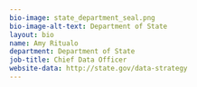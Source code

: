 ```yaml
---
bio-image: state_department_seal.png
bio-image-alt-text: Department of State
layout: bio
name: Amy Ritualo
department: Department of State
job-title: Chief Data Officer
website-data: http://state.gov/data-strategy
---
```

